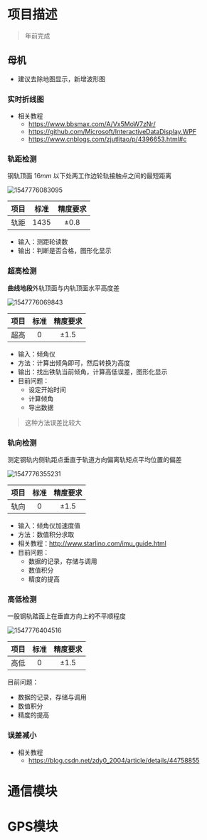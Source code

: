 # 项目描述

> 年前完成

## 母机

- 建议去除地图显示，新增波形图

### 实时折线图

- 相关教程
  - https://www.bbsmax.com/A/Vx5MoW7zNr/
  - https://github.com/Microsoft/InteractiveDataDisplay.WPF
  - https://www.cnblogs.com/zjutlitao/p/4396653.html#c

### 轨距检测

钢轨顶面 $16mm$ 以下处两工作边轮轨接触点之间的最短距离 

![1547776083095](C:/Users/Administrator/AppData/Roaming/Typora/typora-user-images/1547776083095.png)

| 项目 |  标准  | 精度要求 |
| :--: | :----: | :------: |
| 轨距 | $1435$ | $\pm0.8$ |

- 输入：测距轮读数
- 输出：判断是否合格，图形化显示

### 超高检测

**曲线地段**外轨顶面与内轨顶面水平高度差

![1547776069843](C:/Users/Administrator/AppData/Roaming/Typora/typora-user-images/1547776069843.png)

| 项目 | 标准 | 精度要求 |
| :--: | :--: | :------: |
| 超高 | $0$  | $\pm1.5$ |

- 输入：倾角仪
- 方法：计算出倾角即可，然后转换为高度
- 输出：找出铁轨当前倾角，计算高低误差，图形化显示
- 目前问题：
  - 设定开始时间
  - 计算倾角
  - 导出数据

> 这种方法误差比较大

### 轨向检测

测定钢轨内侧轨距点垂直于轨道方向偏离轨矩点平均位置的偏差

![1547776355231](C:/Users/Administrator/AppData/Roaming/Typora/typora-user-images/1547776355231.png)

| 项目 | 标准 | 精度要求 |
| :--: | :--: | :------: |
| 轨向 | $0$  | $\pm1.5$ |

- 输入：倾角仪加速度值
- 方法：数值积分求取
- 相关教程：http://www.starlino.com/imu_guide.html
- 目前问题：
  - 数据的记录，存储与调用
  - 数值积分
  - 精度的提高

### 高低检测

一股钢轨踏面上在垂直方向上的不平顺程度

![1547776404516](C:/Users/Administrator/AppData/Roaming/Typora/typora-user-images/1547776404516.png)

| 项目 | 标准 | 精度要求 |
| :--: | :--: | :------: |
| 高低 | $0$  | $\pm1.5$ |

目前问题：

- 数据的记录，存储与调用
- 数值积分
- 精度的提高

### 误差减小

- 相关教程
  - https://blog.csdn.net/zdy0_2004/article/details/44758855 

# 通信模块

# GPS模块

